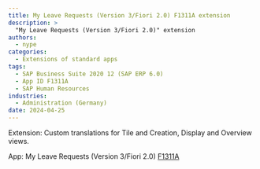 ```yaml
---
title: My Leave Requests (Version 3/Fiori 2.0) F1311A extension
description: >
  "My Leave Requests (Version 3/Fiori 2.0)" extension
authors:
  - nype
categories:
  - Extensions of standard apps
tags:
  - SAP Business Suite 2020 12 (SAP ERP 6.0)
  - App ID F1311A
  - SAP Human Resources
industries:
  - Administration (Germany)
date: 2024-04-25
---
```


<!-- more -->

Extension: Custom translations for Tile and Creation, Display and Overview views.

App: My Leave Requests (Version 3/Fiori 2.0) [F1311A]( https://fioriappslibrary.hana.ondemand.com/sap/fix/externalViewer/#/detail/Apps(%27F1311A%27)/W30 )
